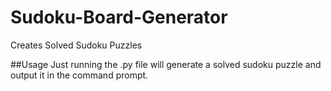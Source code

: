 # Sudoku-Board-Generator
Creates Solved Sudoku Puzzles

##Usage
Just running the .py file will generate a solved sudoku puzzle and output it in the command prompt.
